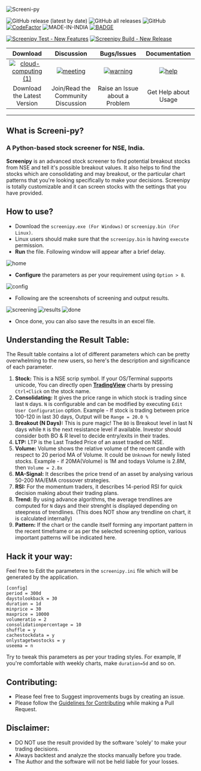 ![Screeni-py](https://socialify.git.ci/pranjal-joshi/Screeni-py/image?description=1&descriptionEditable=A%20Python-based%20Real-Time%20Stock%20Screener%20to%20Find%20The%20Most%20Profitable%20Stocks%2C%20Just%20In%20Time!&font=KoHo&language=1&logo=https%3A%2F%2Fraw.githubusercontent.com%2Fpranjal-joshi%2FScreeni-py%2Fnew-features%2Fscreenshots%2FNSE_Logo.svg&owner=1&pattern=Signal&theme=Dark)

![GitHub release (latest by date)](https://img.shields.io/github/v/release/pranjal-joshi/Screeni-py?style=for-the-badge) ![GitHub all releases](https://img.shields.io/github/downloads/pranjal-joshi/Screeni-py/total?color=Green&label=Downloads&style=for-the-badge) ![GitHub](https://img.shields.io/github/license/pranjal-joshi/Screeni-py?style=for-the-badge) [![CodeFactor](https://www.codefactor.io/repository/github/pranjal-joshi/screeni-py/badge?style=for-the-badge)](https://www.codefactor.io/repository/github/pranjal-joshi/screeni-py) ![MADE-IN-INDIA](https://img.shields.io/badge/MADE%20WITH%20%E2%9D%A4%20IN-INDIA-orange?style=for-the-badge) [![BADGE](https://img.shields.io/badge/PULL%20REQUEST-GUIDELINES-red?style=for-the-badge)](https://github.com/pranjal-joshi/Screeni-py/blob/new-features/CONTRIBUTING.md)

[![Screenipy Test - New Features](https://github.com/pranjal-joshi/Screeni-py/actions/workflows/workflow-test.yml/badge.svg?branch=new-features)](https://github.com/pranjal-joshi/Screeni-py/actions/workflows/workflow-test.yml) [![Screenipy Build - New Release](https://github.com/pranjal-joshi/Screeni-py/actions/workflows/workflow-build-matrix.yml/badge.svg)](https://github.com/pranjal-joshi/Screeni-py/actions/workflows/workflow-build-matrix.yml)


| **Download** | **Discussion** | **Bugs/Issues** | **Documentation** |
| :---: | :---: | :---: | :---: |
| [![cloud-computing (1)](https://user-images.githubusercontent.com/6128978/149935359-ca0a7155-d1e3-4e47-98e8-67f879e707e7.png)](https://github.com/pranjal-joshi/Screeni-py/releases/latest) | [![meeting](https://user-images.githubusercontent.com/6128978/149935812-31266023-cc5b-4c98-a416-1d4cf8800c0c.png)](https://github.com/pranjal-joshi/Screeni-py/discussions) | [![warning](https://user-images.githubusercontent.com/6128978/149936142-04d7cf1c-5bc5-45c1-a8e4-015454a2de48.png)](https://github.com/pranjal-joshi/Screeni-py/issues?q=is%3Aissue) | [![help](https://user-images.githubusercontent.com/6128978/149937331-5ee5c00a-748d-4fbf-a9f9-e2273480d8a2.png)](https://github.com/pranjal-joshi/Screeni-py/blob/main/README.md#what-is-screeni-py) |
| Download the Latest Version | Join/Read the Community Discussion | Raise an Issue about a Problem | Get Help about Usage |

<!-- ## [**Click to Download the Latest Version**](https://github.com/pranjal-joshi/Screeni-py/releases/latest) -->

---

## What is Screeni-py?

### A Python-based stock screener for NSE, India.

**Screenipy** is an advanced stock screener to find potential breakout stocks from NSE and tell it's possible breakout values. It also helps to find the stocks which are consolidating and may breakout, or the particular chart patterns that you're looking specifically to make your decisions.
Screenipy is totally customizable and it can screen stocks with the settings that you have provided.

## How to use?
* Download the `screenipy.exe (For Windows)` or `screenipy.bin (For Linux)`.
* Linux users should make sure that the `screenipy.bin` is having `execute` permission.
* **Run** the file. Following window will appear after a brief delay.

![home](https://raw.githubusercontent.com/pranjal-joshi/Screeni-py/new-features/screenshots/home.png)

* **Configure** the parameters as per your requirement using `Option > 8`.

![config](https://raw.githubusercontent.com/pranjal-joshi/Screeni-py/new-features/screenshots/config.png)

* Following are the screenshots of screening and output results.

![screening](https://raw.githubusercontent.com/pranjal-joshi/Screeni-py/new-features/screenshots/screening.png)
![results](https://raw.githubusercontent.com/pranjal-joshi/Screeni-py/new-features/screenshots/results.png)
![done](https://raw.githubusercontent.com/pranjal-joshi/Screeni-py/new-features/screenshots/done.png)

* Once done, you can also save the results in an excel file.

## Understanding the Result Table:

The Result table contains a lot of different parameters which can be pretty overwhelming to the new users, so here's the description and significance of each parameter.

1. **Stock:** This is a NSE scrip symbol. If your OS/Terminal supports unicode, You can directly open **[TradingView](https://in.tradingview.com/)** charts by pressing `Ctrl+Click` on the stock name.
2. **Consolidating:** It gives the price range in which stock is trading since last `N` days. `N` is configurable and can be modified by executing `Edit User Configuration` option.
Example - If stock is trading between price 100-120 in last 30 days, Output will be `Range = 20.0 %`
3. **Breakout (N Days):** This is pure magic! The `BO` is Breakout level in last N days while `R` is the next resistance level if available. Investor should consider both BO & R level to decide entry/exits in their trades.
4. **LTP:** LTP is the Last Traded Price of an asset traded on NSE.
5. **Volume:** Volume shows the relative volume of the recent candle with respect to 20 period MA of Volume. It could be `Unknown` for newly listed stocks. Example - if 20MA(Volume) is 1M and todays Volume is 2.8M, then `Volume = 2.8x`
6. **MA-Signal:** It describes the price trend of an asset by analysing various 50-200 MA/EMA crossover strategies.
7. **RSI:** For the momentum traders, it describes 14-period RSI for quick decision making about their trading plans.
8. **Trend:** By using advance algorithms, the average trendlines are computed for `N` days and their strenght is displayed depending on steepness of trendlines. (This does NOT show any trendline on chart, it is calculated internally)
9. **Pattern:** If the chart or the candle itself forming any important pattern in the recent timeframe or as per the selected screening option, various important patterns will be indicated here.

## Hack it your way:
Feel free to Edit the parameters in the `screenipy.ini` file which will be generated by the application.
```
[config]
period = 300d
daystolookback = 30
duration = 1d
minprice = 30
maxprice = 10000
volumeratio = 2
consolidationpercentage = 10
shuffle = y
cachestockdata = y
onlystagetwostocks = y
useema = n
```
Try to tweak this parameters as per your trading styles. For example, If you're comfortable with weekly charts, make `duration=5d` and so on.

## Contributing:
* Please feel free to Suggest improvements bugs by creating an issue.
* Please follow the [Guidelines for Contributing](https://github.com/pranjal-joshi/Screeni-py/blob/new-features/CONTRIBUTING.md) while making a Pull Request.

## Disclaimer:
* DO NOT use the result provided by the software 'solely' to make your trading decisions.
* Always backtest and analyze the stocks manually before you trade.
* The Author and the software will not be held liable for your losses.
